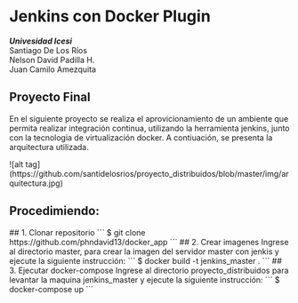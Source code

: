 # Jenkins con Docker Plugin
<b><i>Univesidad Icesi</i></b><br>
Santiago De Los Ríos<br>
Nelson David Padilla H.</br>
Juan Camilo Amezquita</br>
<h2>Proyecto Final</h2>
<p>En el siguiente proyecto se realiza el aprovicionamiento de un ambiente que permita realizar integración continua, utilizando la herramienta jenkins, junto con la tecnologia de virtualización docker. A contiuación, se presenta la arquitectura utilizada.</p>
![alt tag] (https://github.com/santidelosrios/proyecto_distribuidos/blob/master/img/arquitectura.jpg)
<h2>Procedimiendo:</h2>
## 1. Clonar repositorio
```
$ git clone https://github.com/phndavid13/docker_app
```
## 2. Crear imagenes
Ingrese al directorio master, para crear la imagen del servidor master con jenkis y ejecute la siguiente instrucción:
```
$ docker build -t jenkins_master .
```
## 3. Ejecutar docker-compose
Ingrese al directorio proyecto_distribuidos para levantar la maquina jenkins_master y ejecute la siguiente instrucción:
```
$ docker-compose up
```
